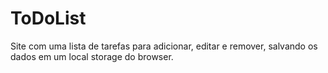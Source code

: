 # ToDoList
Site com uma lista de tarefas para adicionar, editar e remover, salvando os dados em um local storage do browser.
